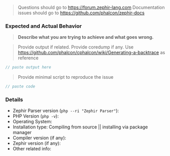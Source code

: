 > Questions should go to https://forum.zephir-lang.com
> Documentation issues should go to https://github.com/phalcon/zephir-docs

### Expected and Actual Behavior

> **Describe what you are trying to achieve and what goes wrong.**

> Provide output if related. Provide coredump if any. Use https://github.com/phalcon/cphalcon/wiki/Generating-a-backtrace as reference

```php
// paste output here
```
> Provide minimal script to reproduce the issue

```php
// paste code
```
### Details

* Zephir Parser version (`php --ri "Zephir Parser"`):
* PHP Version (`php -v`):
* Operating System:
* Installation type: Compiling from source || installing via package manager
* Compiler version (if any):
* Zephir version (if any):
* Other related info: 
